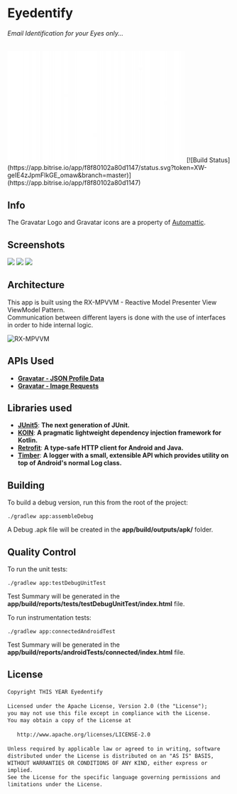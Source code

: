 


Eyedentify
==========
###### Email Identification for your Eyes only...

<img src="images/cover.jpg" alt="Cover"/>  
[![Build Status](https://app.bitrise.io/app/f8f80102a80d1147/status.svg?token=XW-geIE4zJpmFlkGE_omaw&branch=master)](https://app.bitrise.io/app/f8f80102a80d1147)

Info
----------
The Gravatar Logo and Gravatar icons are a property of <a href="https://automattic.com/" title="Automattic">Automattic</a>.

Screenshots
----------

<img src="images/scr_main.png" width="250"> <img src="images/scr_search.png" width="250"> <img src="images/scr_result.png" width="250">


Architecture
----------
This app is built using the RX-MPVVM - Reactive Model Presenter View  ViewModel Pattern.  
Communication between different layers is done with the use of interfaces in order to hide internal logic.

<img src="images/android_rx_mpvvm.png" alt="RX-MPVVM"/>

APIs Used
----------
- [**Gravatar - JSON Profile Data**](https://en.gravatar.com/site/implement/profiles/json/)
- [**Gravatar - Image Requests**](https://en.gravatar.com/site/implement/images/)


Libraries used
----------
- [**JUnit5**](https://junit.org/junit5/): **The next generation of JUnit.**
- [**KOIN**](https://insert-koin.io/): **A pragmatic lightweight dependency injection framework for Kotlin.**  
- [**Retrofit**](https://square.github.io/retrofit/): **A type-safe HTTP client for Android and Java.**
- [**Timber**](https://github.com/JakeWharton/timber): **A logger with a small, extensible API which provides utility on top of Android's normal Log class.**


Building
----------

To build a debug version, run this from the root of the project:

    ./gradlew app:assembleDebug
A Debug .apk file will be created in the **app/build/outputs/apk/** folder.

Quality Control
----------

To run the unit tests:

	./gradlew app:testDebugUnitTest
Test Summary will be generated in the **app/build/reports/tests/testDebugUnitTest/index.html** file.

To run instrumentation tests:

	./gradlew app:connectedAndroidTest
Test Summary will be generated in the **app/build/reports/androidTests/connected/index.html** file.

  License
----------

    Copyright THIS YEAR Eyedentify

    Licensed under the Apache License, Version 2.0 (the "License");
    you may not use this file except in compliance with the License.
    You may obtain a copy of the License at

       http://www.apache.org/licenses/LICENSE-2.0

    Unless required by applicable law or agreed to in writing, software
    distributed under the License is distributed on an "AS IS" BASIS,
    WITHOUT WARRANTIES OR CONDITIONS OF ANY KIND, either express or implied.
    See the License for the specific language governing permissions and
    limitations under the License.
